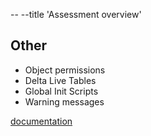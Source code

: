 -- --title 'Assessment overview'

## Other
- Object permissions
- Delta Live Tables
- Global Init Scripts
- Warning messages

[documentation](https://github.com/databrickslabs/ucx/blob/main/docs/assessment.md)

